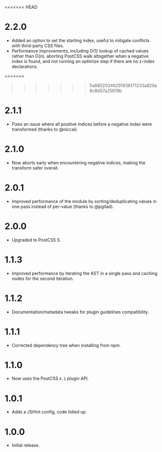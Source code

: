 <<<<<<< HEAD
# 2.2.0

* Added an option to set the starting index, useful to mitigate conflicts with
  third-party CSS files.
* Performance improvements, including O(1) lookup of cached values rather than
  O(n), aborting PostCSS walk altogether when a negative index is found, and
  not running an optimize step if there are no z-index declarations.

=======
>>>>>>> 5a88520246291938171233a829a6c8d57a25619b
# 2.1.1

* Fixes an issue where all positive indices before a negative index were
  transformed (thanks to @niccai).

# 2.1.0

* Now aborts early when encountering negative indices, making the transform
  safer overall.

# 2.0.1

* Improved performance of the module by sorting/deduplicating values in one pass
  instead of per-value (thanks to @pgilad).

# 2.0.0

* Upgraded to PostCSS 5.

# 1.1.3

* Improved performance by iterating the AST in a single pass and caching nodes for the second iteration.

# 1.1.2

* Documentation/metadata tweaks for plugin guidelines compatibility.

# 1.1.1

* Corrected dependency tree when installing from npm.

# 1.1.0

* Now uses the PostCSS `4.1` plugin API.

# 1.0.1

* Adds a JSHint config, code tidied up.

# 1.0.0

* Initial release.
